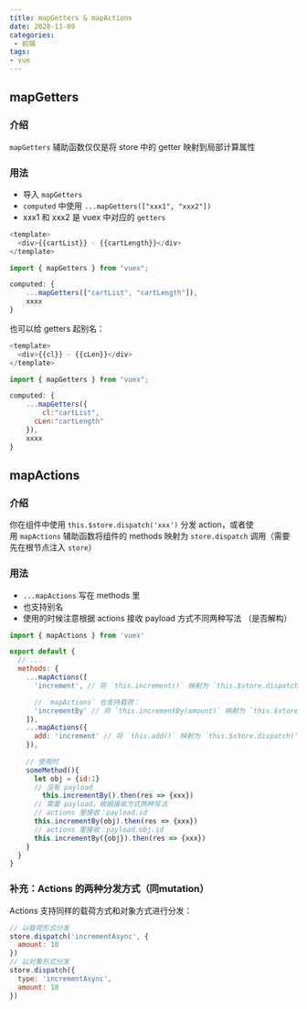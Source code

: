 ```yaml
---
title: mapGetters & mapActions
date: 2020-11-09
categories:
 - 前端
tags:
- vue
---
```



## mapGetters 
### 介绍
`mapGetters` 辅助函数仅仅是将 store 中的 getter 映射到局部计算属性
### 用法

- 导入 `mapGetters` 
- `computed` 中使用 `...mapGetters(["xxx1", "xxx2"])` 
- xxx1 和 xxx2 是 vuex 中对应的 `getters` 
```javascript
<template>
  <div>{{cartList}} - {{cartLength}}</div>
</template>

import { mapGetters } from "vuex";

computed: {
    ...mapGetters(["cartList", "cartLength"]),
    xxxx
}
```
也可以给 getters 起别名：
```javascript
<template>
  <div>{{cl}} - {{cLen}}</div>
</template>

import { mapGetters } from "vuex";

computed: {
    ...mapGetters({
    	cl:"cartList",
      cLen:"cartLength"
    }),
    xxxx
}
```
## mapActions
### 介绍
你在组件中使用 `this.$store.dispatch('xxx')` 分发 action，或者使用 `mapActions` 辅助函数将组件的 methods 映射为 `store.dispatch` 调用（需要先在根节点注入 `store`）
### 用法

- `...mapActions` 写在 methods 里
- 也支持别名
- 使用的时候注意根据 actions 接收 payload 方式不同两种写法 （是否解构）
```javascript
import { mapActions } from 'vuex'

export default {
  // ...
  methods: {
    ...mapActions([
      'increment', // 将 `this.increment()` 映射为 `this.$store.dispatch('increment')`

      // `mapActions` 也支持载荷：
      'incrementBy' // 将 `this.incrementBy(amount)` 映射为 `this.$store.dispatch('incrementBy', amount)`
    ]),
    ...mapActions({
      add: 'increment' // 将 `this.add()` 映射为 `this.$store.dispatch('increment')`
    }),
    
    // 使用时
    someMethod(){
      let obj = {id:1}
      // 没有 payload
    	this.incrementBy().then(res => {xxx})
      // 需要 payload，根据接收方式两种写法
      // actions 里接收：payload.id
      this.incrementBy(obj).then(res => {xxx})
      // actions 里接收：payload.obj.id
      this.incrementBy({obj}).then(res => {xxx})
    }
  }
}
```
### 补充：Actions 的两种分发方式（同mutation）
Actions 支持同样的载荷方式和对象方式进行分发：
```javascript
// 以载荷形式分发
store.dispatch('incrementAsync', {
  amount: 10
})
// 以对象形式分发
store.dispatch({
  type: 'incrementAsync',
  amount: 10
})
```
